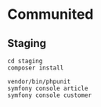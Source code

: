 # Communited

## Staging

```
cd staging
composer install

vendor/bin/phpunit
symfony console article
symfony console customer
```

